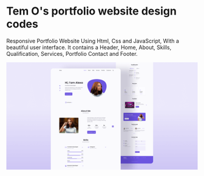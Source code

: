 # Tem O's portfolio website design codes
Responsive Portfolio Website Using Html, Css and JavaScript, With a beautiful user interface. It contains a Header, Home, About, Skills, Qualification, Services, Portfolio Contact and Footer.

![Resume cv](/preview.png)
